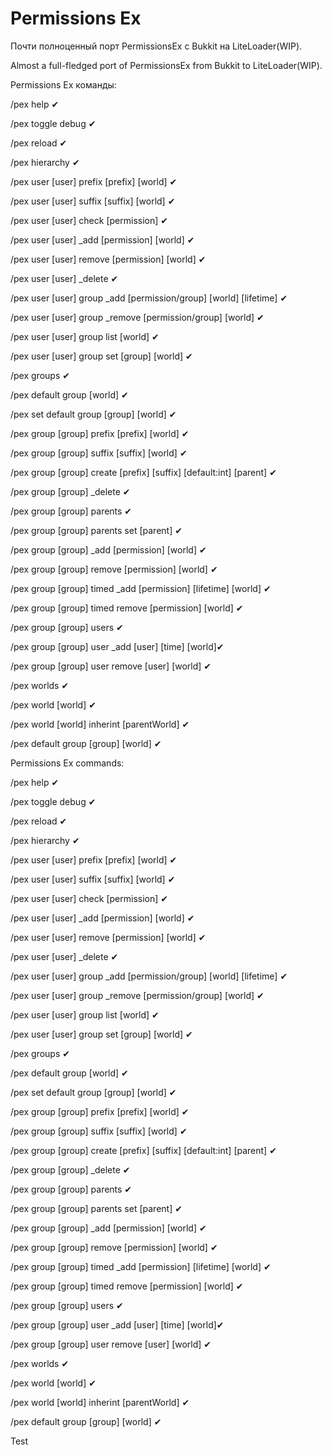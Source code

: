 <h1>Permissions Ex</h1>
<p>Почти полноценный порт PermissionsEx с Bukkit на LiteLoader(WIP).</p>
<p>Almost a full-fledged port of PermissionsEx from Bukkit to LiteLoader(WIP).</p>
<p></p>
<p>Permissions Ex команды:</p>
<p>/pex help ✔</p>
<p>/pex toggle debug ✔</p>
<p>/pex reload ✔</p>
<p>/pex hierarchy ✔</p>
<p>/pex user [user] prefix [prefix] [world] ✔</p>
<p>/pex user [user] suffix [suffix] [world] ✔</p>
<p>/pex user [user] check [permission] ✔</p>
<p>/pex user [user] _add [permission] [world] ✔</p>
<p>/pex user [user] remove [permission] [world] ✔</p>
<p>/pex user [user] _delete ✔</p>
<p>/pex user [user] group _add [permission/group] [world] [lifetime] ✔</p>
<p>/pex user [user] group _remove [permission/group] [world] ✔</p>
<p>/pex user [user] group list [world] ✔</p>
<p>/pex user [user] group set [group] [world] ✔</p>
<p>/pex groups ✔</p>
<p>/pex default group [world] ✔</p>
<p>/pex set default group [group] [world] ✔</p>
<p>/pex group [group] prefix [prefix] [world] ✔</p>
<p>/pex group [group] suffix [suffix] [world] ✔</p>
<p>/pex group [group] create [prefix] [suffix] [default:int] [parent] ✔</p>
<p>/pex group [group] _delete ✔</p>
<p>/pex group [group] parents ✔</p>
<p>/pex group [group] parents set [parent] ✔</p>
<p>/pex group [group] _add [permission] [world] ✔</p>
<p>/pex group [group] remove [permission] [world] ✔</p>
<p>/pex group [group] timed _add [permission] [lifetime] [world] ✔</p>
<p>/pex group [group] timed remove [permission] [world] ✔</p>
<p>/pex group [group] users ✔</p>
<p>/pex group [group] user _add [user] [time] [world]✔</p>
<p>/pex group [group] user remove [user] [world] ✔</p>
<p>/pex worlds ✔</p>
<p>/pex world [world] ✔</p>
<p>/pex world [world] inherint [parentWorld] ✔</p>
<p>/pex default group [group] [world] ✔</p>
<p></p>
<p>Permissions Ex commands:</p>
<p>/pex help ✔</p>
<p>/pex toggle debug ✔</p>
<p>/pex reload ✔</p>
<p>/pex hierarchy ✔</p>
<p>/pex user [user] prefix [prefix] [world] ✔</p>
<p>/pex user [user] suffix [suffix] [world] ✔</p>
<p>/pex user [user] check [permission] ✔</p>
<p>/pex user [user] _add [permission] [world] ✔</p>
<p>/pex user [user] remove [permission] [world] ✔</p>
<p>/pex user [user] _delete ✔</p>
<p>/pex user [user] group _add [permission/group] [world] [lifetime] ✔</p>
<p>/pex user [user] group _remove [permission/group] [world] ✔</p>
<p>/pex user [user] group list [world] ✔</p>
<p>/pex user [user] group set [group] [world] ✔</p>
<p>/pex groups ✔</p>
<p>/pex default group [world] ✔</p>
<p>/pex set default group [group] [world] ✔</p>
<p>/pex group [group] prefix [prefix] [world] ✔</p>
<p>/pex group [group] suffix [suffix] [world] ✔</p>
<p>/pex group [group] create [prefix] [suffix] [default:int] [parent] ✔</p>
<p>/pex group [group] _delete ✔</p>
<p>/pex group [group] parents ✔</p>
<p>/pex group [group] parents set [parent] ✔</p>
<p>/pex group [group] _add [permission] [world] ✔</p>
<p>/pex group [group] remove [permission] [world] ✔</p>
<p>/pex group [group] timed _add [permission] [lifetime] [world] ✔</p>
<p>/pex group [group] timed remove [permission] [world] ✔</p>
<p>/pex group [group] users ✔</p>
<p>/pex group [group] user _add [user] [time] [world]✔</p>
<p>/pex group [group] user remove [user] [world] ✔</p>
<p>/pex worlds ✔</p>
<p>/pex world [world] ✔</p>
<p>/pex world [world] inherint [parentWorld] ✔</p>
<p>/pex default group [group] [world] ✔</p>
<p></p>
</p></p>
</p>Test</p>
